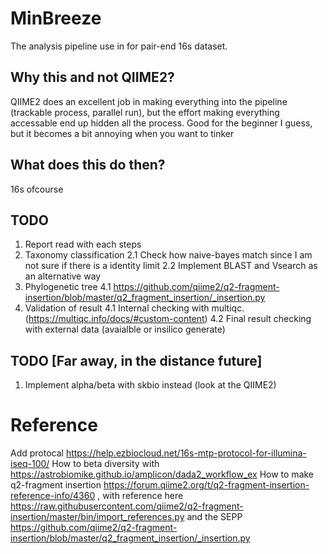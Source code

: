 # MinBreeze

The analysis pipeline use in for pair-end 16s dataset.

## Why this and not QIIME2?
QIIME2 does an excellent job in making everything into the pipeline (trackable process, parallel run), but the effort making everything accessable end up hidden all the process. Good for the beginner I guess, but it becomes a bit annoying when you want to tinker

## What does this do then?
16s ofcourse

## TODO
1. Report read with each steps
2. Taxonomy classification
  2.1 Check how naive-bayes match since I am not sure if there is a identity limit
  2.2 Implement BLAST and Vsearch as an alternative way
3. Phylogenetic tree
  4.1 https://github.com/qiime2/q2-fragment-insertion/blob/master/q2_fragment_insertion/_insertion.py
4. Validation of result
  4.1 Internal checking with multiqc. (https://multiqc.info/docs/#custom-content)
  4.2 Final result checking with external data (avaialble or insilico generate)
  
## TODO [Far away, in the distance future]
1. Implement alpha/beta with skbio instead (look at the QIIME2)



# Reference
Add protocal https://help.ezbiocloud.net/16s-mtp-protocol-for-illumina-iseq-100/
How to beta diversity with https://astrobiomike.github.io/amplicon/dada2_workflow_ex
How to make q2-fragment insertion https://forum.qiime2.org/t/q2-fragment-insertion-reference-info/4360 , with reference here https://raw.githubusercontent.com/qiime2/q2-fragment-insertion/master/bin/import_references.py
and the SEPP https://github.com/qiime2/q2-fragment-insertion/blob/master/q2_fragment_insertion/_insertion.py
